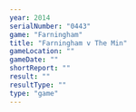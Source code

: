 ```yaml
---
year: 2014
serialNumber: "0443" 
game: "Farningham"
title: "Farningham v The Min"
gameLocation: ""
gameDate: ""
shortReport: ""
result: ""
resultType: ""
type: "game"
---
```

